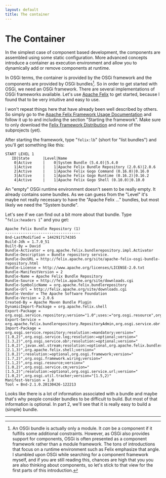 ```yaml
---
layout: default
title: The container
---
```


# The Container

In the simplest case of component based development, the components are assembled using some static configuration. More advanced concepts introduce a container as execution environment and allow you to dynamically add or remove components at runtime.

In OSGi terms, the container is provided by the OSGi framework and the components are provided by OSGi bundles[^cm]. So in order to get started with OSGi, we need an OSGi framework. There are several implementations of OSGi frameworks available. Let's use [Apache Felix](http://felix.apache.org/) to get started, because I found that to be very intuitive and easy to use.

I won't repeat things here that have already been well described by others. So simply go to the [Apache Felix Framework Usage Documentation](http://felix.apache.org/documentation/subprojects/apache-felix-framework/apache-felix-framework-usage-documentation.html) and follow it up to and including the section "Starting the framework". Make sure to only download the [Felix Framework Distribution](http://felix.apache.org/downloads.cgi#framework) and none of the subprojects (yet).

After starting the framework, type "`felix:lb`" (short for "list bundles") and you'll get something like this:

```
START LEVEL 1
   ID|State      |Level|Name
    0|Active     |    0|System Bundle (5.4.0)|5.4.0
    1|Active     |    1|Apache Felix Bundle Repository (2.0.6)|2.0.6
    2|Active     |    1|Apache Felix Gogo Command (0.16.0)|0.16.0
    3|Active     |    1|Apache Felix Gogo Runtime (0.16.2)|0.16.2
    4|Active     |    1|Apache Felix Gogo Shell (0.10.0)|0.10.0
```

An "empty" OSGi runtime environment doesn't seem to be really empty. It already contains some bundles. As we can guess from the "Level" it's maybe not really necessary to have the "Apache Felix ..." bundles, but most likely we need the "System bundle".

Let's see if we can find out a bit more about that bundle. Type "`felix:headers 1`" and you get:

```
Apache Felix Bundle Repository (1)
----------------------------------
Bnd-LastModified = 1442917174385
Build-Jdk = 1.7.0_51
Built-By = David
Bundle-Activator = org.apache.felix.bundlerepository.impl.Activator
Bundle-Description = Bundle repository service.
Bundle-DocURL = http://felix.apache.org/site/apache-felix-osgi-bundle-repository.html
Bundle-License = http://www.apache.org/licenses/LICENSE-2.0.txt
Bundle-ManifestVersion = 2
Bundle-Name = Apache Felix Bundle Repository
Bundle-Source = http://felix.apache.org/site/downloads.cgi
Bundle-SymbolicName = org.apache.felix.bundlerepository
Bundle-Url = http://felix.apache.org/site/downloads.cgi
Bundle-Vendor = The Apache Software Foundation
Bundle-Version = 2.0.6
Created-By = Apache Maven Bundle Plugin
DynamicImport-Package = org.apache.felix.shell
Export-Package = org.osgi.service.repository;version="1.0";uses:="org.osgi.resource",org.apache.felix.bundlerepository;version="2.1";uses:="org.osgi.framework"
Export-Service = org.apache.felix.bundlerepository.RepositoryAdmin,org.osgi.service.obr.RepositoryAdmin
Import-Package = org.osgi.service.repository;resolution:=mandatory;version="[1.0,2)",org.osgi.service.log;resolution:=optional;version="[1.3,2)",org.osgi.service.obr;resolution:=optional;version="[1.0,2)",javax.xml.stream;resolution:=optional,org.apache.felix.bundlerepository;version="[2.1,3)",org.apache.felix.shell;version="[1.0,2)";resolution:=optional,org.osgi.framework;version="[1.7,2)",org.osgi.framework.wiring;version="[1.1,2)",org.osgi.resource;version="[1.0,2)",org.osgi.service.cm;version="[1.5,2)";resolution:=optional,org.osgi.service.url;version="[1.0,2)",org.osgi.util.tracker;version="[1.5,2)"
Manifest-Version = 1.0
Tool = Bnd-2.1.0.20130426-122213
```

Looks like there is a lot of information associated with a bundle and maybe that's why people consider bundles to be difficult to build. But most of that information is optional. In part 2, we'll see that it is really easy to build a (simple) bundle.

---

[^cm]: An OSGi bundle is actually only a module. It *can* be a component if it fulfills some additional constraints. However, as OSGi also provides support for components, OSGi is often presented as a component framework rather than a module framework. The tons of introductions that focus on a runtime environment such as Felix emphasize that angle. I stumbled upon OSGi while searching for a component framework myself, and if you are still reading this, chances are high that you you are also thinking about components, so let's stick to that view for the first parts of this introduction.
